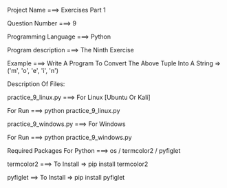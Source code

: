 Project Name ===> Exercises Part 1

Question Number ===> 9

Programming Language ===> Python

Program description ===> The Ninth Exercise

Example ===> Write A Program To Convert The Above Tuple Into A String => ('m', 'o', 'e', 'i', 'n')

Description Of Files:

practice_9_linux.py ===> For Linux [Ubuntu Or Kali]

For Run ===> python practice_9_linux.py

practice_9_windows.py ===> For Windows

For Run ===> python practice_9_windows.py

Required Packages For Python ===> os / termcolor2 / pyfiglet

termcolor2 ===> To Install => pip install termcolor2

pyfiglet ==> To Install => pip install pyfiglet
